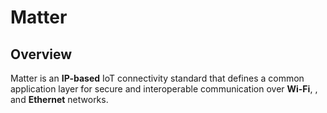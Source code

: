 <show-structure/>

# Matter

## Overview

Matter is an **IP-based** IoT connectivity standard that defines a common application layer for secure and interoperable
communication over **Wi-Fi**, **[](Thread.md)**, and **Ethernet** networks.
